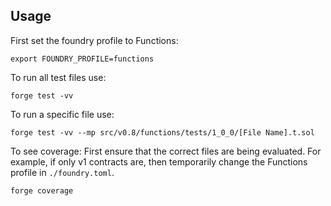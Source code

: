 ## Usage

First set the foundry profile to Functions:
```
export FOUNDRY_PROFILE=functions
```

To run all test files use:
```
forge test -vv
```

To run a specific file use:
```
forge test -vv --mp src/v0.8/functions/tests/1_0_0/[File Name].t.sol 
```

To see coverage:
First ensure that the correct files are being evaluated. For example, if only v1 contracts are, then temporarily change the Functions profile in `./foundry.toml`.
```
forge coverage
```